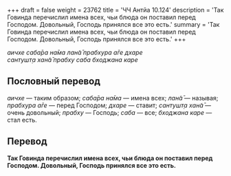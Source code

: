 +++
draft = false
weight = 23762
title = 'ЧЧ Антйа 10.124'
description = 'Так Говинда перечислил имена всех, чьи блюда он поставил перед Господом. Довольный, Господь принялся все это есть.'
summary = 'Так Говинда перечислил имена всех, чьи блюда он поставил перед Господом. Довольный, Господь принялся все это есть.'
+++

_аичхе саба̄ра на̄ма лан̃а̄ прабхура а̄ге дхаре  
сантушт̣а хан̃а̄ прабху саба бходжана каре_

## Пословный перевод

_аичхе_ — таким образом; _саба̄ра_ _на̄ма_ — имена всех; _лан̃а̄_ — называя; _прабхура_ _а̄ге_ — перед Господом; _дхаре_ — ставит; _сантушт̣а_ _хан̃а̄_ — очень довольный; _прабху_ — Господь; _саба_ — все; _бходжана_ _каре_ — стал есть.

## Перевод

**Так Говинда перечислил имена всех, чьи блюда он поставил перед Господом. Довольный, Господь принялся все это есть.**
